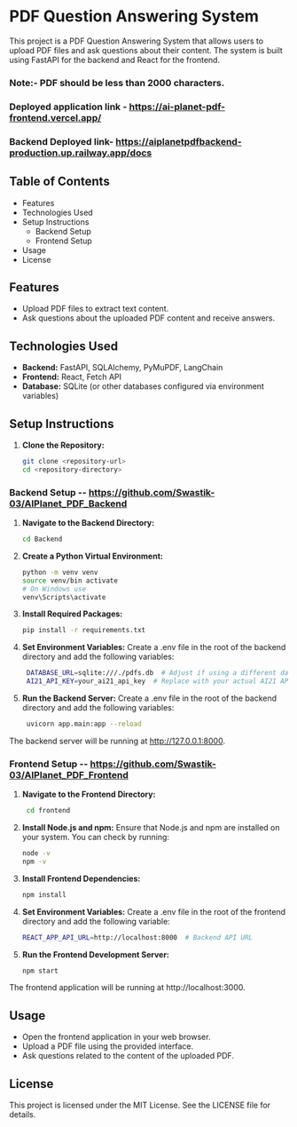 # PDF Question Answering System

This project is a PDF Question Answering System that allows users to upload PDF files and ask questions about their content. The system is built using FastAPI for the backend and React for the frontend.
### Note:- PDF should be less than 2000 characters.

### Deployed application link - https://ai-planet-pdf-frontend.vercel.app/
### Backend Deployed link- https://aiplanetpdfbackend-production.up.railway.app/docs
## Table of Contents
* Features
* Technologies Used
* Setup Instructions
  * Backend Setup
  * Frontend Setup
* Usage
* License

## Features
* Upload PDF files to extract text content.
* Ask questions about the uploaded PDF content and receive answers.

## Technologies Used
* **Backend:** FastAPI, SQLAlchemy, PyMuPDF, LangChain
* **Frontend:** React, Fetch API
* **Database:** SQLite (or other databases configured via environment variables)

## Setup Instructions
1. **Clone the Repository:**
   ```bash
   git clone <repository-url>
   cd <repository-directory>
### Backend Setup -- https://github.com/Swastik-03/AIPlanet_PDF_Backend
1. **Navigate to the Backend Directory:**
   ```bash
   cd Backend
2. **Create a Python Virtual Environment:**
   ```bash
   python -m venv venv
   source venv/bin activate  
   # On Windows use 
   venv\Scripts\activate
3. **Install Required Packages:**   

    ```bash
    pip install -r requirements.txt
4. **Set Environment Variables:**
   Create a .env file in the root of the backend directory and add the following variables:   
   ```bash
    DATABASE_URL=sqlite:///./pdfs.db  # Adjust if using a different database
    AI21_API_KEY=your_ai21_api_key  # Replace with your actual AI21 API key
5. **Run the Backend Server:**
   Create a .env file in the root of the backend directory and add the following variables:   
   ```bash
    uvicorn app.main:app --reload
The backend server will be running at http://127.0.0.1:8000.

### Frontend Setup -- https://github.com/Swastik-03/AIPlanet_PDF_Frontend

1. **Navigate to the Frontend Directory:**
   ```bash
    cd frontend
2. **Install Node.js and npm:**
    Ensure that Node.js and npm are installed on your system. You can check by running:
   ```bash
   node -v
   npm -v
3. **Install Frontend Dependencies:**
   ```bash
   npm install
4. **Set Environment Variables:**
    Create a .env file in the root of the frontend directory and add the following variable:
   ```bash
   REACT_APP_API_URL=http://localhost:8000  # Backend API URL
5. **Run the Frontend Development Server:**
   ```bash
   npm start
The frontend application will be running at http://localhost:3000.

## Usage
* Open the frontend application in your web browser.
* Upload a PDF file using the provided interface.
* Ask questions related to the content of the uploaded PDF.

## License
This project is licensed under the MIT License. See the LICENSE file for details.
